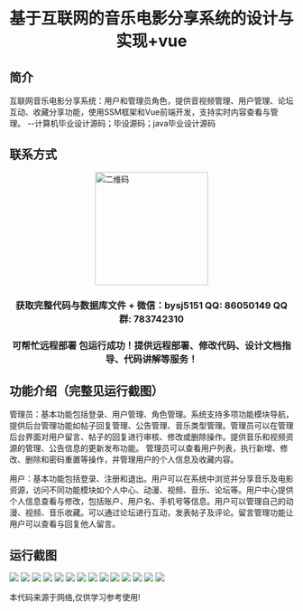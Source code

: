 <p><h1 align="center">基于互联网的音乐电影分享系统的设计与实现+vue</h1></p>

## 简介
互联网音乐电影分享系统：用户和管理员角色，提供音视频管理、用户管理、论坛互动、收藏分享功能，使用SSM框架和Vue前端开发，支持实时内容查看与管理。    --计算机毕业设计源码；毕设源码；java毕业设计源码


## 联系方式
<img src="https://bs-1329754181.cos.ap-shanghai.myqcloud.com/wx.jpg" alt="二维码" style="display: block; margin: 0 auto;" width="200px">
<p><h3 align="center">获取完整代码与数据库文件 + 微信：bysj5151 QQ: 86050149 QQ群: 783742310</h3></p>
<p><h3 align="center">可帮忙远程部署 包运行成功！提供远程部署、修改代码、设计文档指导、代码讲解等服务！</h3></p>

## 功能介绍（完整见运行截图）
管理员：基本功能包括登录、用户管理、角色管理。系统支持多项功能模块导航，提供后台管理功能如帖子回复管理、公告管理、音乐类型管理。管理员可以在管理后台界面对用户留言、帖子的回复进行审核、修改或删除操作。提供音乐和视频资源的管理、公告信息的更新发布功能。 管理员可以查看用户列表，执行新增、修改、删除和密码重置等操作，并管理用户的个人信息及收藏内容。

用户：基本功能包括登录、注册和退出。用户可以在系统中浏览并分享音乐及电影资源，访问不同功能模块如个人中心、动漫、视频、音乐、论坛等。用户中心提供个人信息查看与修改，包括账户、用户名、手机号等信息。用户可以管理自己的动漫、视频、音乐收藏。可以通过论坛进行互动，发表帖子及评论。留言管理功能让用户可以查看与回复他人留言。


## 运行截图
![](https://bs-1329754181.cos.ap-shanghai.myqcloud.com/ssm/InternetMusicMovieSharingSystem/img/001.jpg)
![](https://bs-1329754181.cos.ap-shanghai.myqcloud.com/ssm/InternetMusicMovieSharingSystem/img/002.jpg)
![](https://bs-1329754181.cos.ap-shanghai.myqcloud.com/ssm/InternetMusicMovieSharingSystem/img/003.jpg)
![](https://bs-1329754181.cos.ap-shanghai.myqcloud.com/ssm/InternetMusicMovieSharingSystem/img/004.jpg)
![](https://bs-1329754181.cos.ap-shanghai.myqcloud.com/ssm/InternetMusicMovieSharingSystem/img/005.jpg)
![](https://bs-1329754181.cos.ap-shanghai.myqcloud.com/ssm/InternetMusicMovieSharingSystem/img/006.jpg)
![](https://bs-1329754181.cos.ap-shanghai.myqcloud.com/ssm/InternetMusicMovieSharingSystem/img/007.jpg)
![](https://bs-1329754181.cos.ap-shanghai.myqcloud.com/ssm/InternetMusicMovieSharingSystem/img/008.jpg)
![](https://bs-1329754181.cos.ap-shanghai.myqcloud.com/ssm/InternetMusicMovieSharingSystem/img/009.jpg)
![](https://bs-1329754181.cos.ap-shanghai.myqcloud.com/ssm/InternetMusicMovieSharingSystem/img/010.jpg)
![](https://bs-1329754181.cos.ap-shanghai.myqcloud.com/ssm/InternetMusicMovieSharingSystem/img/011.jpg)
![](https://bs-1329754181.cos.ap-shanghai.myqcloud.com/ssm/InternetMusicMovieSharingSystem/img/012.jpg)
![](https://bs-1329754181.cos.ap-shanghai.myqcloud.com/ssm/InternetMusicMovieSharingSystem/img/013.jpg)
![](https://bs-1329754181.cos.ap-shanghai.myqcloud.com/ssm/InternetMusicMovieSharingSystem/img/014.jpg)

<p>本代码来源于网络,仅供学习参考使用!</p>

